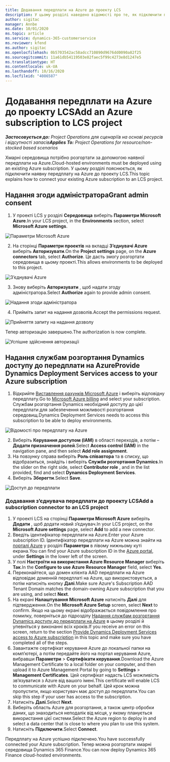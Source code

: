```yaml
---
title: Додавання передплати на Azure до проекту LCS
description: У цьому розділі наведено відомості про те, як підключити передплату на Azure до проекту LCS.
author: sigitac
manager: Annbe
ms.date: 10/01/2020
ms.topic: article
ms.service: dynamics-365-customerservice
ms.reviewer: kfend
ms.author: sigitac
ms.openlocfilehash: 0b5703542ac58adcc710890d9676dd0090a82f25
ms.sourcegitcommit: 11a61db54119503e82faec5f99c4273e8d1247e5
ms.translationtype: HT
ms.contentlocale: uk-UA
ms.lasthandoff: 10/16/2020
ms.locfileid: "4086587"
---
```

# <a name="add-an-azure-subscription-to-lcs-project"></a><span data-ttu-id="335cf-103">Додавання передплати на Azure до проекту LCS</span><span class="sxs-lookup"><span data-stu-id="335cf-103">Add an Azure subscription to LCS project</span></span>

<span data-ttu-id="335cf-104">_**Застосовується до:** Project Operations для сценаріїв на основі ресурсів і відсутності запасів_</span><span class="sxs-lookup"><span data-stu-id="335cf-104">_**Applies To:** Project Operations for resource/non-stocked based scenarios_</span></span>

<span data-ttu-id="335cf-105">Хмарні середовища потрібно розгортати за допомогою наявної передплати на Azure.</span><span class="sxs-lookup"><span data-stu-id="335cf-105">Cloud-hosted environments must be deployed using an existing Azure subscription.</span></span> <span data-ttu-id="335cf-106">У цьому розділі пояснюється, як підключити наявну передплату на Azure до проекту LCS.</span><span class="sxs-lookup"><span data-stu-id="335cf-106">This topic explains how to connect your existing Azure subscription to an LCS project.</span></span> 

## <a name="grant-admin-consent"></a><span data-ttu-id="335cf-107">Надання згоди адміністратора</span><span class="sxs-lookup"><span data-stu-id="335cf-107">Grant admin consent</span></span>

1. <span data-ttu-id="335cf-108">У проекті LCS у розділі **Середовища** виберіть **Параметри Microsoft Azure**.</span><span class="sxs-lookup"><span data-stu-id="335cf-108">In your LCS project, in the **Environments** section, select **Microsoft Azure settings**.</span></span>

![Параметри Microsoft Azure](./media/1MicrosoftAzureSettings.png)

2. <span data-ttu-id="335cf-110">На сторінці **Параметри проектів** на вкладці **З’єднувачі Azure** виберіть **Авторизувати**.</span><span class="sxs-lookup"><span data-stu-id="335cf-110">On the **Project settings** page, on the **Azure connectors** tab, select **Authorize**.</span></span> <span data-ttu-id="335cf-111">Це дасть змогу розгортати середовища в цьому проекті.</span><span class="sxs-lookup"><span data-stu-id="335cf-111">This allows environments to be deployed to this project.</span></span>

![З’єднувачі Azure](./media/2AzureConnectors.png)

3. <span data-ttu-id="335cf-113">Знову виберіть **Авторизувати** , щоб надати згоду адміністратора.</span><span class="sxs-lookup"><span data-stu-id="335cf-113">Select **Authorize** again to provide admin consent.</span></span>

![Надання згоди адміністратора](./media/3GrantAdminConsent.png)

4. <span data-ttu-id="335cf-115">Прийміть запит на надання дозволів.</span><span class="sxs-lookup"><span data-stu-id="335cf-115">Accept the permissions request.</span></span>

![Прийняття запиту на надання дозволу](./media/4AcceptPermissionRequest.png)

<span data-ttu-id="335cf-117">Тепер авторизацію завершено.</span><span class="sxs-lookup"><span data-stu-id="335cf-117">The authorization is now complete.</span></span> 

![Успішне здійснення авторизації](./media/5AuthorizationComplete.png)

## <a name="provide-dynamics-deployment-services-access-to-your-azure-subscription"></a><a name="provide"></a><span data-ttu-id="335cf-119">Надання службам розгортання Dynamics доступу до передплати на Azure</span><span class="sxs-lookup"><span data-stu-id="335cf-119">Provide Dynamics Deployment Services access to your Azure subscription</span></span>

1. <span data-ttu-id="335cf-120">Відкрийте [Виставлення рахунків Microsoft Azure](https://portal.azure.com/#blade/Microsoft\_Azure\_Billing/SubscriptionsBlade) і виберіть відповідну передплату.</span><span class="sxs-lookup"><span data-stu-id="335cf-120">Go to [Microsoft Azure billing](https://portal.azure.com/#blade/Microsoft\_Azure\_Billing/SubscriptionsBlade) and select your subscription.</span></span> <span data-ttu-id="335cf-121">Службам розгортання Dynamics необхідний доступу до цієї передплати для забезпечення можливості розгортання середовищ.</span><span class="sxs-lookup"><span data-stu-id="335cf-121">Dynamics Deployment Services needs to access this subscription to be able to deploy environments.</span></span>

![Відомості про передплату на Azure](./media/6AzureSubscription.png)

2. <span data-ttu-id="335cf-123">Виберіть **Керування доступом (IAM)** в області переходів, а потім – **Додати призначення ролей**.</span><span class="sxs-lookup"><span data-stu-id="335cf-123">Select **Access control (IAM)** in the navigation pane, and then select **Add role assignment**.</span></span>
3. <span data-ttu-id="335cf-124">На повзунку справа виберіть **Роль співавтора** та в списку, що відобразиться, знайдіть і виберіть **Служби розгортання Dynamics**.</span><span class="sxs-lookup"><span data-stu-id="335cf-124">In the slider on the right side, select **Contributor role** , and in the list provided, find and select **Dynamics Deployment Services**.</span></span> 
4. <span data-ttu-id="335cf-125">Виберіть **Зберегти**.</span><span class="sxs-lookup"><span data-stu-id="335cf-125">Select **Save**.</span></span>

![Доступ до передплати](./media/7SubscriptionAccess.png)

### <a name="add-a-subscription-connector-to-an-lcs-project"></a><span data-ttu-id="335cf-127">Додавання з’єднувача передплати до проекту LCS</span><span class="sxs-lookup"><span data-stu-id="335cf-127">Add a subscription connector to an LCS project</span></span>

1. <span data-ttu-id="335cf-128">У проекті LCS на сторінці **Параметри Microsoft Azure** виберіть **Додати** , щоб додати новий з’єднувач.</span><span class="sxs-lookup"><span data-stu-id="335cf-128">In your LCS project, on the **Microsoft Azure settings** page, select **Add** to add a new connector.</span></span>
2. <span data-ttu-id="335cf-129">Введіть ідентифікатор передплати на Azure.</span><span class="sxs-lookup"><span data-stu-id="335cf-129">Enter your Azure subscription ID.</span></span> <span data-ttu-id="335cf-130">Ідентифікатор передплати на Azure можна знайти на [порталі Azure](https://ms.portal.azure.com/) у розділі **Параметри** в лівому нижньому куті екрана.</span><span class="sxs-lookup"><span data-stu-id="335cf-130">You can find your Azure subscription ID in the [Azure portal](https://ms.portal.azure.com/), under  **Settings**  in the lower left of the screen.</span></span>
3. <span data-ttu-id="335cf-131">У полі **Настроїти на використання Azure Resource Manager** виберіть **Так**.</span><span class="sxs-lookup"><span data-stu-id="335cf-131">In the **Configure to use Azure Resource Manager** field, select **Yes**.</span></span>
4. <span data-ttu-id="335cf-132">Переконайтеся, що домен клієнта AAD передплати на Azure відповідає доменній передплаті на Azure, що використовується, а потім натисніть кнопку **Далі**.</span><span class="sxs-lookup"><span data-stu-id="335cf-132">Make sure Azure's Subscription AAD Tenant Domain matches the domain-owning Azure subscription that you are using, and select **Next**.</span></span>
5. <span data-ttu-id="335cf-133">На екрані **Налаштування Microsoft Azure** натисніть **Далі** для підтвердження.</span><span class="sxs-lookup"><span data-stu-id="335cf-133">On the **Microsoft Azure Setup** screen, select **Next** to confirm.</span></span> <span data-ttu-id="335cf-134">Якщо на цьому екрані відображається повідомлення про помилку, поверніться до підрозділу [Надання службам розгортання Dynamics доступу до передплати на Azure](#provide) в цьому розділі й упевніться у виконанні всіх кроків.</span><span class="sxs-lookup"><span data-stu-id="335cf-134">If you receive an error on this screen, return to the section [Provide Dynamics Deployment Services access to Azure subscription](#provide) in this topic and make sure you have completed all of the steps.</span></span>
6. <span data-ttu-id="335cf-135">Завантажте сертифікат керування Azure до локальної папки на комп’ютері, а потім передайте його на портал керування Azure, вибравши **Параметри** > **Сертифікати керування**.</span><span class="sxs-lookup"><span data-stu-id="335cf-135">Download the Azure Management Certificate to a local folder on your computer, and then upload it to Azure Management Portal by going to **Settings** > **Management Certificates**.</span></span> <span data-ttu-id="335cf-136">Цей сертифікат надасть LCS можливість зв’язуватися з Azure від вашого імені.</span><span class="sxs-lookup"><span data-stu-id="335cf-136">This certificate will enable LCS to communicate with Azure on your behalf.</span></span> <span data-ttu-id="335cf-137">Цей крок можна пропустити, якщо користувач має доступ до передплати.</span><span class="sxs-lookup"><span data-stu-id="335cf-137">You can skip this step if your user has access to the subscription.</span></span>
7. <span data-ttu-id="335cf-138">Натисніть **Далі**.</span><span class="sxs-lookup"><span data-stu-id="335cf-138">Select  **Next**.</span></span>
8. <span data-ttu-id="335cf-139">Виберіть область Azure для розгортання, а також центр обробки даних, що знаходиться неподалік від місця, у якому планується використання цієї системи.</span><span class="sxs-lookup"><span data-stu-id="335cf-139">Select the Azure region to deploy in and select a data center that is close to where you plan to use this system.</span></span>
9.  <span data-ttu-id="335cf-140">Натисніть **Підключити**.</span><span class="sxs-lookup"><span data-stu-id="335cf-140">Select  **Connect**.</span></span>

<span data-ttu-id="335cf-141">Передплату на Azure успішно підключено.</span><span class="sxs-lookup"><span data-stu-id="335cf-141">You have successfully connected your Azure subscription.</span></span> <span data-ttu-id="335cf-142">Тепер можна розгортати хмарні середовища Dynamics 365 Finance.</span><span class="sxs-lookup"><span data-stu-id="335cf-142">You can now deploy Dynamics 365 Finance cloud-hosted environments.</span></span>


